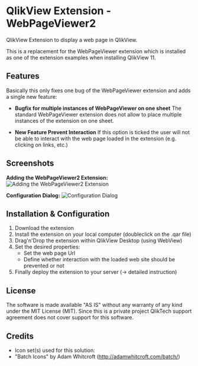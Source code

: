 QlikView Extension - WebPageViewer2
===

QlikView Extension to display a web page in QlikView.

This is a replacement for the WebPageViewer extension which is installed as one of the extension examples when installing QlikView 11.

Features
--------

Basically this only fixes one bug of the WebPageViewer extension and adds a single new feature:

* __Bugfix for multiple instances of WebPageViewer on one sheet__
The standard WebPageViewer extension does not allow to place multiple instances of the extension on one sheet.

* __New Feature Prevent Interaction__
If this option is ticked the user will not be able to interact with the web page loaded in the extension (e.g. clicking on links, etc.)

Screenshots
-----------

__Adding the WebPageViewer2 Extension:__
![Adding the WebPageViewer2 Extension](https://raw.github.com/stefanwalther/QlikView_Extension_WebPageViewer2/master/gh-pages/images/WebPageViewer2_AddExtensionObject.png)


__Configuration Dialog:__
![Configuration Dialog](https://raw.github.com/stefanwalther/QlikView_Extension_WebPageViewer2/master/gh-pages/images/WebPageViewer2_PropertyDialog.png)


Installation & Configuration
----------------------------

1. Download the extension
1. Install the extension on your local computer (doubleclick on the .qar file)
1. Drag'n'Drop the extension within QlikView Desktop (using WebView)
1. Set the desired properties:
   * Set the web page Url
   * Define whether interaction with the loaded web site should be prevented or not
1. Finally deploy the extension to your server (-> detailed instruction)


License
-------
The software is made available "AS IS" without any warranty of any kind under the MIT License (MIT).
Since this is a private project QlikTech support agreement does not cover support for this software.

Credits
-------

* Icon set(s) used for this solution:
 * "Batch Icons" by Adam Whitcroft (http://adamwhitcroft.com/batch/)
